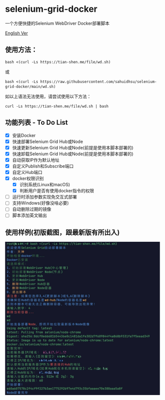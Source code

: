 # selenium-grid-docker
一个方便快捷的Selenium WebDriver Docker部署脚本

[English Ver](README_EN.md)

## 使用方法：
```shell
bash <(curl -Ls https://tian-shen.me/file/wd.sh)
```
或
```shell
bash <(curl -Ls https://raw.githubusercontent.com/sahuidhsu/selenium-grid-docker/main/wd.sh)
```
如以上语法无法使用，请尝试使用以下方法：
```shell
curl -Ls https://tian-shen.me/file/wd.sh | bash
```

## 功能列表 - To Do List
- [x] 安装Docker
- [x] 快速部署Selenium Grid Hub或Node
- [x] 快速更新Selenium Grid Hub或Node(前提是使用本脚本部署的)
- [x] 快速卸载Selenium Grid Hub或Node(前提是使用本脚本部署的)
- [x] 自动获取IP作为默认地址
- [x] 自定义Publish和Subscribe端口
- [x] 自定义Hub端口
- [x] docker权限识别
  - [x] 识别系统(Linux和macOS)
  - [x] 判断用户是否有使用docker指令的权限
- [ ] 运行时添加参数实现免交互式部署
- [ ] 支持Windows(好像没啥必要)
- [ ] 自动删除过期的镜像
- [ ] 脚本添加英文输出

## 使用样例(初版截图，跟最新版有所出入)

![使用样例的展示图片](wd-demo.png "使用样例")